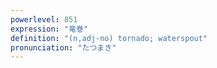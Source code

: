 ```yaml
---
powerlevel: 851
expression: "竜巻"
definition: "(n,adj-no) tornado; waterspout"
pronunciation: "たつまき"
---
```


